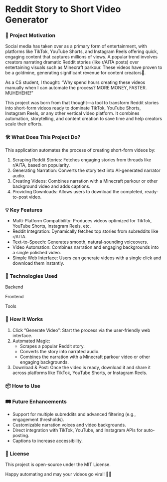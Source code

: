 # Reddit Story to Short Video Generator

### 🚀 Project Motivation

Social media has taken over as a primary form of entertainment, with platforms like TikTok, YouTube Shorts, and Instagram Reels offering quick, engaging content that captures millions of views. A popular trend involves creators narrating dramatic Reddit stories (like r/AITA posts) over entertaining visuals such as Minecraft parkour. These videos have proven to be a goldmine, generating significant revenue for content creators🤑.

As a CS student, I thought:
“Why spend hours creating these videos manually when I can automate the process? MORE MONEY, FASTER. MUHEHEHE!”

This project was born from that thought—a tool to transform Reddit stories into short-form videos ready to dominate TikTok, YouTube Shorts, Instagram Reels, or any other vertical video platform. It combines automation, storytelling, and content creation to save time and help creators scale their efforts.

### 🛠️ What Does This Project Do?

This application automates the process of creating short-form videos by:
1.	Scraping Reddit Stories: Fetches engaging stories from threads like r/AITA, based on popularity.
2.	Generating Narration: Converts the story text into AI-generated narrator audio.
3.	Creating Videos: Combines narration with a Minecraft parkour or other background video and adds captions.
4.	Providing Downloads: Allows users to download the completed, ready-to-post video.

### 💡 Key Features
- Multi-Platform Compatibility: Produces videos optimized for TikTok, YouTube Shorts, Instagram Reels, etc.
- Reddit Integration: Dynamically fetches top stories from subreddits like r/AITA.
- Text-to-Speech: Generates smooth, natural-sounding voiceovers.
- Video Automation: Combines narration and engaging backgrounds into a single polished video.
- Simple Web Interface: Users can generate videos with a single click and download them instantly.

### 🔧 Technologies Used

Backend

Frontend

Tools

### 🌟 How It Works
1.	Click “Generate Video”: Start the process via the user-friendly web interface.
2.	Automated Magic:
    - Scrapes a popular Reddit story.
    - Converts the story into narrated audio.
    - Combines the narration with a Minecraft parkour video or other engaging backgrounds.
3.	Download & Post: Once the video is ready, download it and share it across platforms like TikTok, YouTube Shorts, or Instagram Reels.

### 📦 How to Use


### 🛤️ Future Enhancements
- Support for multiple subreddits and advanced filtering (e.g., engagement thresholds).
- Customizable narration voices and video backgrounds.
- Direct integration with TikTok, YouTube, and Instagram APIs for auto-posting.
- Captions to increase accessibility.

### 📜 License
This project is open-source under the MIT License.

Happy automating and may your videos go viral! 🎥✨
